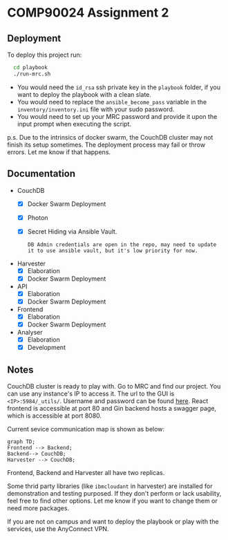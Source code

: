 
# COMP90024 Assignment 2



## Deployment

To deploy this project run:

```bash
  cd playbook
  ./run-mrc.sh
```

- You would need the `id_rsa` ssh private key in the `playbook` folder, if you want to deploy the playbook with a clean slate. 
- You would need to replace the `ansible_become_pass` variable in the `inventory/inventory.ini` file with your sudo password. 
- You would need to set up your MRC password and provide it upon the input prompt when executing the script.

p.s. Due to the intrinsics of docker swarm, the CouchDB cluster may not finish its setup sometimes. The deployment process may fail or throw errors. Let me know if that happens. 

## Documentation

- CouchDB
    - [x] Docker Swarm Deployment
    - [x] Photon
    - [x] Secret Hiding via Ansible Vault.
    
          DB Admin credentials are open in the repo, may need to update it to use ansible vault, but it's low priority for now.
- Harvester
    - [x] Elaboration
    - [x] Docker Swarm Deployment
- API
    - [x] Elaboration
    - [x] Docker Swarm Deployment
- Frontend
    - [x] Elaboration
    - [x] Docker Swarm Deployment
- Analyser
    - [x] Elaboration
    - [x] Development
    
## Notes
CouchDB cluster is ready to play with. Go to MRC and find our project. You can use any instance's IP to access it. The url to the GUI is `<IP>:5984/_utils/`. Username and password can be found [here](/playbook/variables/couchdb-vars.yaml#L6-L7).
React frontend is accessible at port 80 and Gin backend hosts a swagger page, which is accessible at port 8080.

Current sevice communication map is shown as below:
```mermaid
graph TD;
Frontend --> Backend;
Backend--> CouchDB;
Harvester --> CouchDB;
```
Frontend, Backend and Harvester all have two replicas.

Some thrid party libraries (like `ibmcloudant` in harvester) are installed for demonstration and testing purposed. If they don't perform or lack usability, feel free to find other options. Let me know if you want to change them or need more packages. 

If you are not on campus and want to deploy the playbook or play with the services, use the AnyConnect VPN.
